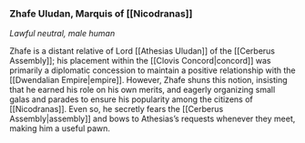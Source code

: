 ### Zhafe Uludan, Marquis of [[Nicodranas]]

_Lawful neutral, male human_

Zhafe is a distant relative of Lord [[Athesias Uludan]] of the [[Cerberus Assembly]]; his placement within the [[Clovis Concord|concord]] was primarily a diplomatic concession to maintain a positive relationship with the [[Dwendalian Empire|empire]]. However, Zhafe shuns this notion, insisting that he earned his role on his own merits, and eagerly organizing small galas and parades to ensure his popularity among the citizens of [[Nicodranas]]. Even so, he secretly fears the [[Cerberus Assembly|assembly]] and bows to Athesias’s requests whenever they meet, making him a useful pawn.